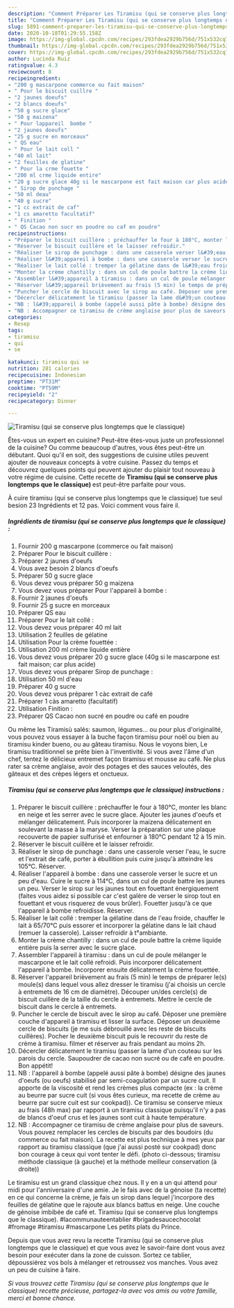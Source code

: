 ```yaml
---
description: "Comment Préparer Les Tiramisu (qui se conserve plus longtemps que le classique)"
title: "Comment Préparer Les Tiramisu (qui se conserve plus longtemps que le classique)"
slug: 5891-comment-preparer-les-tiramisu-qui-se-conserve-plus-longtemps-que-le-classique
date: 2020-10-18T01:29:55.158Z
image: https://img-global.cpcdn.com/recipes/293fdea2929b756d/751x532cq70/tiramisu-qui-se-conserve-plus-longtemps-que-le-classique-photo-principale-de-la-recette.jpg
thumbnail: https://img-global.cpcdn.com/recipes/293fdea2929b756d/751x532cq70/tiramisu-qui-se-conserve-plus-longtemps-que-le-classique-photo-principale-de-la-recette.jpg
cover: https://img-global.cpcdn.com/recipes/293fdea2929b756d/751x532cq70/tiramisu-qui-se-conserve-plus-longtemps-que-le-classique-photo-principale-de-la-recette.jpg
author: Lucinda Ruiz
ratingvalue: 4.3
reviewcount: 8
recipeingredient:
- "200 g mascarpone commerce ou fait maison"
- " Pour le biscuit cuillre "
- "2 jaunes doeufs"
- "2 blancs doeufs"
- "50 g sucre glace"
- "50 g maizena"
- " Pour lappareil  bombe "
- "2 jaunes doeufs"
- "25 g sucre en morceaux"
- " QS eau"
- " Pour le lait coll "
- "40 ml lait"
- "2 feuilles de glatine"
- " Pour la crme fouette "
- "200 ml crme liquide entire"
- "20 g sucre glace 40g si le mascarpone est fait maison car plus acide"
- " Sirop de punchage "
- "50 ml deau"
- "40 g sucre"
- "1 cc extrait de caf"
- "1 cs amaretto facultatif"
- " Finition "
- " QS Cacao non sucr en poudre ou caf en poudre"
recipeinstructions:
- "Préparer le biscuit cuillère : préchauffer le four à 180°C, monter les blanc en neige et les serrer avec le sucre glace. Ajouter les jaunes d&#39;oeufs et mélanger délicatement. Puis incorporer la maizena délicatement en soulevant la masse à la maryse. Verser la préparation sur une plaque recouverte de papier sulfurisé et enfourner à 180°C pendant 12 à 15 min."
- "Réserver le biscuit cuillère et le laisser refroidir."
- "Réaliser le sirop de punchage : dans une casserole verser l&#39;eau, le sucre et l&#39;extrait de café, porter à ébullition puis cuire jusqu&#39;à atteindre les 105°C. Réserver."
- "Réaliser l&#39;appareil à bombe : dans une casserole verser le sucre et un peu d&#39;eau. Cuire le sucre à 114°C, dans un cul de poule battre les jaunes un peu. Verser le sirop sur les jaunes tout en fouettant énergiquement (faites vous aidez si possible car c&#39;est galère de verser le sirop tout en fouettant et vous risquerez de vous brûler). Fouetter jusqu&#39;à ce que l&#39;appareil à bombe refroidisse. Réserver."
- "Réaliser le lait collé : tremper la gélatine dans de l&#39;eau froide, chauffer le lait à 65/70°C puis essorer et incorporer la gélatine dans le lait chaud (remuer la casserole). Laisser refroidir à t°ambiante."
- "Monter la crème chantilly : dans un cul de poule battre la crème liquide entière puis la serrer avec le sucre glace."
- "Assembler l&#39;appareil à tiramisu : dans un cul de poule mélanger le mascarpone et le lait collé refroidi. Puis incorporer délicatement l&#39;appareil à bombe. Incorporer ensuite délicatement la crème fouettée."
- "Réserver l&#39;appareil brièvement au frais (5 min) le temps de préparer le(s) moule(s) dans lequel vous allez dresser le tiramisu (j&#39;ai choisis un cercle à entremets de 16 cm de diamètre). Découper un/des cercle(s) de biscuit cuillère de la taille du cercle à entremets. Mettre le cercle de biscuit dans le cercle à entremets."
- "Puncher le cercle de biscuit avec le sirop au café. Déposer une première couche d&#39;appareil à tiramisu et lisser la surface. Déposer un deuxième cercle de biscuits (je me suis débrouillé avec les reste de biscuits cuillères). Pocher le deuxième biscuit puis le recouvrir du reste de crème à tiramisu. filmer et réserver au frais pendant au moins 2h."
- "Décercler délicatement le tiramisu (passer la lame d&#39;un couteau sur les parois du cercle. Saupoudrer de cacao non sucré ou de café en poudre. Bon appétit!"
- "NB : l&#39;appareil à bombe (appelé aussi pâte à bombe) désigne des jaunes d&#39;oeufs (ou oeufs) stabilisé par semi-coagulation par un sucre cuit. Il apporte de la viscosité et rend les crèmes plus compacte (ex : la crème au beurre par sucre cuit (si vous êtes curieux, ma recette de crème au beurre par sucre cuit est sur cookpad)). Ce tiramisu se conserve mieux au frais (48h max) par rapport à un tiramisu classique puisqu&#39;il n&#39;y a pas de blancs d&#39;oeuf crus et les jaunes sont cuit à haute température."
- "NB : Accompagner ce tiramisu de crème anglaise pour plus de saveurs. Vous pouvez remplacer les cercles de biscuits par des boudoirs (du commerce ou fait maison). La recette est plus technique à mes yeux par rapport au tiramisu classique (que j&#39;ai aussi posté sur cookpad) donc bon courage à ceux qui vont tenter le défi. (photo ci-dessous; tiramisu méthode classique (à gauche) et la méthode meilleur conservation (à droite))"
categories:
- Resep
tags:
- tiramisu
- qui
- se

katakunci: tiramisu qui se 
nutrition: 281 calories
recipecuisine: Indonesian
preptime: "PT31M"
cooktime: "PT59M"
recipeyield: "2"
recipecategory: Dinner

---
```



![Tiramisu (qui se conserve plus longtemps que le classique)](https://img-global.cpcdn.com/recipes/293fdea2929b756d/751x532cq70/tiramisu-qui-se-conserve-plus-longtemps-que-le-classique-photo-principale-de-la-recette.jpg)

Êtes-vous un expert en cuisine? Peut-être êtes-vous juste un professionnel de la cuisine? Ou comme beaucoup d'autres, vous êtes peut-être un débutant. Quoi qu'il en soit, des suggestions de cuisine utiles peuvent ajouter de nouveaux concepts à votre cuisine. Passez du temps et découvrez quelques points qui peuvent ajouter du plaisir tout nouveau à votre régime de cuisine. Cette recette de <strong> Tiramisu (qui se conserve plus longtemps que le classique) </strong> est peut-être parfaite pour vous.

<!--inarticleads1-->

À cuire tiramisu (qui se conserve plus longtemps que le classique) tue seul besion 23 Ingrédients et 12 pas. Voici comment vous faire il.

##### Ingrédients de tiramisu (qui se conserve plus longtemps que le classique) :

1. Fournir 200 g mascarpone (commerce ou fait maison)
1. Préparer  Pour le biscuit cuillère :
1. Préparer 2 jaunes d&#39;oeufs
1. Vous avez besoin 2 blancs d&#39;oeufs
1. Préparer 50 g sucre glace
1. Vous devez vous préparer 50 g maizena
1. Vous devez vous préparer  Pour l&#39;appareil à bombe :
1. Fournir 2 jaunes d&#39;oeufs
1. Fournir 25 g sucre en morceaux
1. Préparer  QS eau
1. Préparer  Pour le lait collé :
1. Vous devez vous préparer 40 ml lait
1. Utilisation 2 feuilles de gélatine
1. Utilisation  Pour la crème fouettée :
1. Utilisation 200 ml crème liquide entière
1. Vous devez vous préparer 20 g sucre glace (40g si le mascarpone est fait maison; car plus acide)
1. Vous devez vous préparer  Sirop de punchage :
1. Utilisation 50 ml d&#39;eau
1. Préparer 40 g sucre
1. Vous devez vous préparer 1 càc extrait de café
1. Préparer 1 càs amaretto (facultatif)
1. Utilisation  Finition :
1. Préparer  QS Cacao non sucré en poudre ou café en poudre


Ou même les Tiramisù salés: saumon, légumes… ou pour plus d&#39;originalité, vous pouvez vous essayer à la buche façon tiramisu pour noël ou bien au tiramisu kinder bueno, ou au gâteau tiramisu. Nous le voyons bien, Le tiramisu traditionnel se prête bien à l&#39;inventivité. Si vous avez l&#39;âme d&#39;un chef, tentez le délicieux entremet façon tiramisu et mousse au café. Ne plus rater sa crème anglaise, avoir des potages et des sauces veloutés, des gâteaux et des crèpes légers et onctueux. 

<!--inarticleads2-->

##### Tiramisu (qui se conserve plus longtemps que le classique) instructions :

1. Préparer le biscuit cuillère : préchauffer le four à 180°C, monter les blanc en neige et les serrer avec le sucre glace. Ajouter les jaunes d&#39;oeufs et mélanger délicatement. Puis incorporer la maizena délicatement en soulevant la masse à la maryse. Verser la préparation sur une plaque recouverte de papier sulfurisé et enfourner à 180°C pendant 12 à 15 min.
1. Réserver le biscuit cuillère et le laisser refroidir.
1. Réaliser le sirop de punchage : dans une casserole verser l&#39;eau, le sucre et l&#39;extrait de café, porter à ébullition puis cuire jusqu&#39;à atteindre les 105°C. Réserver.
1. Réaliser l&#39;appareil à bombe : dans une casserole verser le sucre et un peu d&#39;eau. Cuire le sucre à 114°C, dans un cul de poule battre les jaunes un peu. Verser le sirop sur les jaunes tout en fouettant énergiquement (faites vous aidez si possible car c&#39;est galère de verser le sirop tout en fouettant et vous risquerez de vous brûler). Fouetter jusqu&#39;à ce que l&#39;appareil à bombe refroidisse. Réserver.
1. Réaliser le lait collé : tremper la gélatine dans de l&#39;eau froide, chauffer le lait à 65/70°C puis essorer et incorporer la gélatine dans le lait chaud (remuer la casserole). Laisser refroidir à t°ambiante.
1. Monter la crème chantilly : dans un cul de poule battre la crème liquide entière puis la serrer avec le sucre glace.
1. Assembler l&#39;appareil à tiramisu : dans un cul de poule mélanger le mascarpone et le lait collé refroidi. Puis incorporer délicatement l&#39;appareil à bombe. Incorporer ensuite délicatement la crème fouettée.
1. Réserver l&#39;appareil brièvement au frais (5 min) le temps de préparer le(s) moule(s) dans lequel vous allez dresser le tiramisu (j&#39;ai choisis un cercle à entremets de 16 cm de diamètre). Découper un/des cercle(s) de biscuit cuillère de la taille du cercle à entremets. Mettre le cercle de biscuit dans le cercle à entremets.
1. Puncher le cercle de biscuit avec le sirop au café. Déposer une première couche d&#39;appareil à tiramisu et lisser la surface. Déposer un deuxième cercle de biscuits (je me suis débrouillé avec les reste de biscuits cuillères). Pocher le deuxième biscuit puis le recouvrir du reste de crème à tiramisu. filmer et réserver au frais pendant au moins 2h.
1. Décercler délicatement le tiramisu (passer la lame d&#39;un couteau sur les parois du cercle. Saupoudrer de cacao non sucré ou de café en poudre. Bon appétit!
1. NB : l&#39;appareil à bombe (appelé aussi pâte à bombe) désigne des jaunes d&#39;oeufs (ou oeufs) stabilisé par semi-coagulation par un sucre cuit. Il apporte de la viscosité et rend les crèmes plus compacte (ex : la crème au beurre par sucre cuit (si vous êtes curieux, ma recette de crème au beurre par sucre cuit est sur cookpad)). Ce tiramisu se conserve mieux au frais (48h max) par rapport à un tiramisu classique puisqu&#39;il n&#39;y a pas de blancs d&#39;oeuf crus et les jaunes sont cuit à haute température.
1. NB : Accompagner ce tiramisu de crème anglaise pour plus de saveurs. Vous pouvez remplacer les cercles de biscuits par des boudoirs (du commerce ou fait maison). La recette est plus technique à mes yeux par rapport au tiramisu classique (que j&#39;ai aussi posté sur cookpad) donc bon courage à ceux qui vont tenter le défi. (photo ci-dessous; tiramisu méthode classique (à gauche) et la méthode meilleur conservation (à droite))


Le tiramisu est un grand classique chez nous. Il y en a un qui attend pour midi pour l&#39;anniversaire d&#39;une amie. Je le fais avec de la génoise (ta recette) en ce qui concerne la crème, je fais un sirop dans lequel j&#39;incorpore des feuilles de gélatine que le rajoute aux blancs battus en neige. Une couche de génoise imbibée de café et. Tiramisu (qui se conserve plus longtemps que le classique). #lacommunauteentablier #brigadesaucechocolat #fromage #tiramisu #mascarpone Les petits plats du Prince. 

<!--inarticleads1-->

<p>
Depuis que vous avez revu la recette Tiramisu (qui se conserve plus longtemps que le classique) et que vous avez le savoir-faire dont vous avez besoin pour exécuter dans la zone de cuisson. Sortez ce tablier, dépoussiérez vos bols à mélanger et retroussez vos manches. Vous avez un peu de cuisine à faire.
</p>

<p>
<i>Si vous trouvez cette Tiramisu (qui se conserve plus longtemps que le classique) recette précieuse, partagez-la avec vos amis ou votre famille, merci et bonne chance.</i>
</p>
